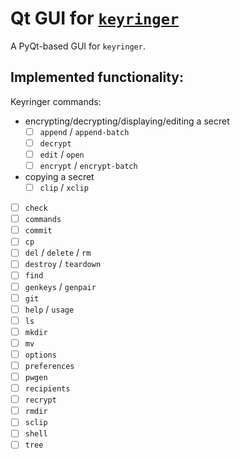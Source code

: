 # Qt GUI for [`keyringer`](https://keyringer.pw/)

A PyQt-based GUI for `keyringer`.

## Implemented functionality:

Keyringer commands:

 - encrypting/decrypting/displaying/editing a secret
    - [ ] `append` / `append-batch`
    - [ ] `decrypt`
    - [ ] `edit` / `open`
    - [ ] `encrypt` / `encrypt-batch`
 - copying a secret
    - [ ] `clip` / `xclip`
 - [ ] `check`
 - [ ] `commands`
 - [ ] `commit`
 - [ ] `cp`
 - [ ] `del` / `delete` / `rm`
 - [ ] `destroy` / `teardown`
 - [ ] `find`
 - [ ] `genkeys` / `genpair`
 - [ ] `git`
 - [ ] `help` / `usage`
 - [ ] `ls`
 - [ ] `mkdir`
 - [ ] `mv`
 - [ ] `options`
 - [ ] `preferences`
 - [ ] `pwgen`
 - [ ] `recipients`
 - [ ] `recrypt`
 - [ ] `rmdir`
 - [ ] `sclip`
 - [ ] `shell`
 - [ ] `tree`